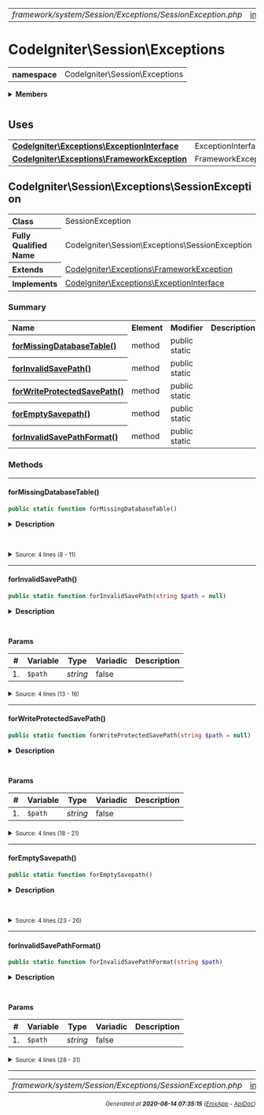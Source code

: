 


 



<table>
<tr>
<td style="width:100%"><em>framework/system/Session/Exceptions/SessionException.php</em></td>
<td><a href="../../../../../../../api/index.md">index</a></td>
<td><a href="../../../../../../../api/vendor/codeigniter4/framework/system/Security/Security.md">prev</a></td>
<td><a href="../../../../../../../api/vendor/codeigniter4/framework/system/Session/Handlers/ArrayHandler.md">next</a></td>
</tr>
</table>







# CodeIgniter\Session\Exceptions 
<table style="text-align:left">
<tr><th>namespace</th><td>CodeIgniter\Session\Exceptions</td></tr>
</table>

 

<details>
<summary style="margin-bottom:12px;"><strong>Members</strong></summary>
<table>
<tr><td><a href="../../../../../../../api/vendor/codeigniter4/framework/system/Session/Exceptions/SessionException.md">CodeIgniter\Session\Exceptions\SessionException</a></td></tr>
</table>
</details>



 
 ## Uses

<table style="text-align:left;">
<tr>
<td>
<a href="../../../../../../../api/vendor/codeigniter4/framework/system/Exceptions/ExceptionInterface.md"><strong>CodeIgniter\Exceptions\ExceptionInterface</strong></a>
</td>
<td>ExceptionInterface</td>
</tr>
<tr>
<td>
<a href="../../../../../../../api/vendor/codeigniter4/framework/system/Exceptions/FrameworkException.md"><strong>CodeIgniter\Exceptions\FrameworkException</strong></a>
</td>
<td>FrameworkException</td>
</tr>
</table>



 
## CodeIgniter\Session\Exceptions\SessionException

<table style="text-align:left">
<tr><th>Class</th><td>SessionException</td></tr>
<tr><th>Fully Qualified Name</th><td>CodeIgniter\Session\Exceptions\SessionException</td></tr>
<tr><th>Extends</th><td><a href="../../../../../../../api/vendor/codeigniter4/framework/system/Exceptions/FrameworkException.md">CodeIgniter\Exceptions\FrameworkException</a></td></tr>
<tr><th>Implements</th>
<td>
<a href="../../../../../../../api/vendor/codeigniter4/framework/system/Exceptions/ExceptionInterface.md">CodeIgniter\Exceptions\ExceptionInterface</a><br>
</td>
</tr>
</table>




### Summary


<table style="text-align:left;">
<tr>
<th>Name</th>
<th>Element</th>
<th>Modifier</th>
<th>Description</th>
</tr>


<tr>
<th><a href="#forMissingDatabaseTable"><strong>forMissingDatabaseTable</strong>()</a></th>
<td>method</td>
<td>
public<br>static

</td>
<td></td>
</tr>
<tr>
<th><a href="#forInvalidSavePath"><strong>forInvalidSavePath</strong>()</a></th>
<td>method</td>
<td>
public<br>static

</td>
<td></td>
</tr>
<tr>
<th><a href="#forWriteProtectedSavePath"><strong>forWriteProtectedSavePath</strong>()</a></th>
<td>method</td>
<td>
public<br>static

</td>
<td></td>
</tr>
<tr>
<th><a href="#forEmptySavepath"><strong>forEmptySavepath</strong>()</a></th>
<td>method</td>
<td>
public<br>static

</td>
<td></td>
</tr>
<tr>
<th><a href="#forInvalidSavePathFormat"><strong>forInvalidSavePathFormat</strong>()</a></th>
<td>method</td>
<td>
public<br>static

</td>
<td></td>
</tr>

</table>






### Methods


<hr>

#### forMissingDatabaseTable()

```php
public static function forMissingDatabaseTable()
```

<details>
<summary style="margin-bottom:12px;"><strong>Description</strong></summary>

*No description.*


</details>



<table style="text-align:left">
</table>










<details>
<summary><small>Source: 4 lines (8 - 11)</small></summary>

```php
public static function forMissingDatabaseTable()
{
	return new static(lang('Session.missingDatabaseTable'));
}
```

</details>


<hr>

#### forInvalidSavePath()

```php
public static function forInvalidSavePath(string $path = null)
```

<details>
<summary style="margin-bottom:12px;"><strong>Description</strong></summary>

*No description.*


</details>



<table style="text-align:left">
</table>


**Params**

<table>
<thead>
<tr>
<th>#</th>
<th>Variable</th>
<th>Type</th>
<th>Variadic</th>
<th>Description</th>
</tr>
</thead>
<tbody>

<tr>
<td>1.</td>
<td><code>$path</code></td>
<td><em>string
</em></td>
<td>false</td>
<td></td>
</tr>


</tbody>
</table>








<details>
<summary><small>Source: 4 lines (13 - 16)</small></summary>

```php
public static function forInvalidSavePath(string $path = null)
{
	return new static(lang('Session.invalidSavePath', [$path]));
}
```

</details>


<hr>

#### forWriteProtectedSavePath()

```php
public static function forWriteProtectedSavePath(string $path = null)
```

<details>
<summary style="margin-bottom:12px;"><strong>Description</strong></summary>

*No description.*


</details>



<table style="text-align:left">
</table>


**Params**

<table>
<thead>
<tr>
<th>#</th>
<th>Variable</th>
<th>Type</th>
<th>Variadic</th>
<th>Description</th>
</tr>
</thead>
<tbody>

<tr>
<td>1.</td>
<td><code>$path</code></td>
<td><em>string
</em></td>
<td>false</td>
<td></td>
</tr>


</tbody>
</table>








<details>
<summary><small>Source: 4 lines (18 - 21)</small></summary>

```php
public static function forWriteProtectedSavePath(string $path = null)
{
	return new static(lang('Session.writeProtectedSavePath', [$path]));
}
```

</details>


<hr>

#### forEmptySavepath()

```php
public static function forEmptySavepath()
```

<details>
<summary style="margin-bottom:12px;"><strong>Description</strong></summary>

*No description.*


</details>



<table style="text-align:left">
</table>










<details>
<summary><small>Source: 4 lines (23 - 26)</small></summary>

```php
public static function forEmptySavepath()
{
	return new static(lang('Session.emptySavePath'));
}
```

</details>


<hr>

#### forInvalidSavePathFormat()

```php
public static function forInvalidSavePathFormat(string $path)
```

<details>
<summary style="margin-bottom:12px;"><strong>Description</strong></summary>

*No description.*


</details>



<table style="text-align:left">
</table>


**Params**

<table>
<thead>
<tr>
<th>#</th>
<th>Variable</th>
<th>Type</th>
<th>Variadic</th>
<th>Description</th>
</tr>
</thead>
<tbody>

<tr>
<td>1.</td>
<td><code>$path</code></td>
<td><em>string
</em></td>
<td>false</td>
<td></td>
</tr>


</tbody>
</table>








<details>
<summary><small>Source: 4 lines (28 - 31)</small></summary>

```php
public static function forInvalidSavePathFormat(string $path)
{
	return new static(lang('Session.invalidSavePathFormat', [$path]));
}
```

</details>





 


 
  




<hr>

<table>
<tr>
<td style="width:100%"><em>framework/system/Session/Exceptions/SessionException.php</em></td>
<td><a href="../../../../../../../api/index.md">index</a></td>
<td><a href="../../../../../../../api/vendor/codeigniter4/framework/system/Security/Security.md">prev</a></td>
<td><a href="../../../../../../../api/vendor/codeigniter4/framework/system/Session/Handlers/ArrayHandler.md">next</a></td>
<td><a href="#">top</a></td></tr>
</table>




<div style="text-align:right;">

<small>_Generated at **2020-08-14 07:35:15**_ *([EnixApp](https://github.com/enix-app) - [ApiDoc](https://github.com/enix-app/apidoc))*</small>
</div>